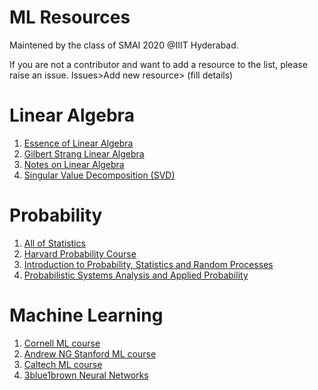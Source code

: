 # ML Resources
Maintened by the class of SMAI 2020 @IIIT Hyderabad.

If you are not a contributor and want to add a resource to the list, please raise an issue. Issues>Add new resource> (fill details)

# Linear Algebra

1. [Essence of Linear Algebra](https://www.youtube.com/playlist?list=PLZHQObOWTQDPD3MizzM2xVFitgF8hE_ab)
2. [Gilbert Strang Linear Algebra](https://ocw.mit.edu/courses/mathematics/18-06sc-linear-algebra-fall-2011/index.htm)
3. [Notes on Linear Algebra](https://kaustabpal.github.io/linear_algebra)
4. [Singular Value Decomposition (SVD)](https://medium.com/the-andela-way/foundations-of-machine-learning-singular-value-decomposition-svd-162ac796c27d)

# Probability
1. [All of Statistics](http://static.stevereads.com/papers_to_read/all_of_statistics.pdf)
2. [Harvard Probability Course](https://www.youtube.com/playlist?list=PL2SOU6wwxB0uwwH80KTQ6ht66KWxbzTIo)
3. [Introduction to Probability, Statistics and Random Processes](https://www.probabilitycourse.com/)
4. [Probabilistic Systems Analysis and Applied Probability](https://ocw.mit.edu/courses/electrical-engineering-and-computer-science/6-041sc-probabilistic-systems-analysis-and-applied-probability-fall-2013/index.htm)

# Machine Learning

1. [Cornell ML course](https://www.youtube.com/playlist?list=PLl8OlHZGYOQ7bkVbuRthEsaLr7bONzbXS)
2. [Andrew NG Stanford ML course](https://www.youtube.com/playlist?list=PLoROMvodv4rMiGQp3WXShtMGgzqpfVfbU)
3. [Caltech ML course](https://www.youtube.com/playlist?list=PLVNifWxslHCA5GUh0o92neMiWiQiGVFqp)
4. [3blue1brown Neural Networks](https://www.youtube.com/playlist?list=PLZHQObOWTQDNU6R1_67000Dx_ZCJB-3pi)
